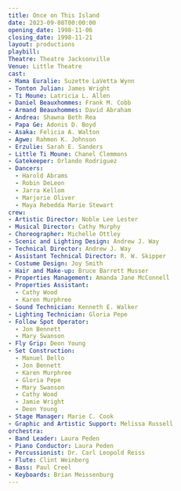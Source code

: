 ```yaml
---
title: Once on This Island
date: 2023-09-08T00:00:00
opening_date: 1998-11-06
closing_date: 1998-11-21
layout: productions
playbill:
Theatre: Theatre Jacksonville
Venue: Little Theatre
cast:
- Mama Euralie: Suzette LaVetta Wynn
- Tonton Julian: James Wright
- Ti Moune: Latricia L. Allen
- Daniel Beauxhommes: Frank M. Cobb
- Armand Beauxhommes: David Abraham
- Andrea: Shawna Beth Rea
- Papa Ge: Adonis D. Boyd
- Asaka: Felicia A. Walton
- Agwe: Rahmon K. Johnson
- Erzulie: Sarah E. Sanders
- Little Ti Moune: Chanel Clemmons
- Gatekeeper: Orlando Rodriguez
- Dancers:
  - Harold Abrams
  - Robin DeLeon
  - Jarra Kellom
  - Marjorie Oliver
  - Maya Rebedda Marie Stewart
crew:
- Artistic Director: Noble Lee Lester
- Musical Director: Cathy Murphy
- Choreographer: Michelle Ottley
- Scenic and Lighting Design: Andrew J. Way
- Technical Director: Andrew J. Way
- Assistant Technical Director: R. W. Skipper
- Costume Design: Joy Smith
- Hair and Make-up: Bruce Barrett Musser
- Properties Management: Amanda Jane McConnell
- Properties Assistant:
  - Cathy Wood
  - Karen Murphree
- Sound Technician: Kenneth E. Walker
- Lighting Technician: Gloria Pepe
- Follow Spot Operator:
  - Jon Bennett
  - Mary Swanson
- Fly Grip: Deon Young
- Set Construction:
  - Manuel Bello
  - Jon Bennett
  - Karen Murphree
  - Gloria Pepe
  - Mary Swanson
  - Cathy Wood
  - Jamie Wright
  - Deon Young
- Stage Manager: Marie C. Cook
- Graphic and Artistic Support: Melissa Russell
orchestra:
- Band Leader: Laura Peden
- Piano Conductor: Laura Peden
- Percussionist: Dr. Carl Leopold Reiss
- Flute: Clint Weinberg
- Bass: Paul Creel
- Keyboards: Brian Meissenburg
---
```


